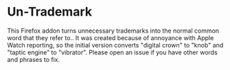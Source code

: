 # Un-Trademark

This Firefox addon turns unnecessary trademarks into the normal common word that they refer to.. It was created because of annoyance with Apple Watch reporting, so the initial version converts "digital crown" to "knob" and "taptic engine" to "vibrator". Please open an issue if you have other words and phrases to fix.
